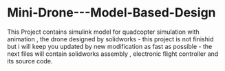 # Mini-Drone---Model-Based-Design
This Project contains simulink model for quadcopter simulation with animation , the drone designed by solidworks - this project is not finishid but i will keep you updated by new modification as fast as possible - the next files will contain solidworks assembly , electronic flight controller and its source code.
